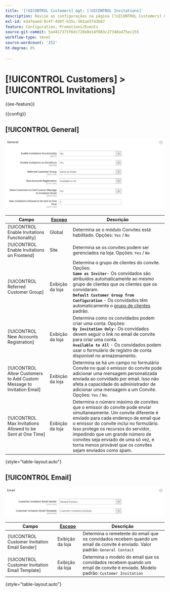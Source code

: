 ```yaml
---
title: '[!UICONTROL Customers] &gt; [!UICONTROL Invitations]'
description: Revise as configurações na página [!UICONTROL Customers] &gt; [!UICONTROL Invitations] do Administrador do Commerce.
exl-id: edafeaed-9c4f-4d9f-b35c-381ae5f43b67
feature: Configuration, Promotions/Events
source-git-commit: 5a4417373f6dc720e8e14f883c27348a475ec255
workflow-type: tm+mt
source-wordcount: '252'
ht-degree: 0%

---
```


# [!UICONTROL Customers] > [!UICONTROL Invitations]

{{ee-feature}}

{{config}}

## [!UICONTROL General]

![Geral](./assets/invitations-general.png)<!-- zoom -->

<!-- [General](https://experienceleague.adobe.com/en/docs/commerce-admin/marketing/promotions/events/invitations#enable-invitations-for-your-store) -->

| Campo | [Escopo](../../getting-started/websites-stores-views.md#scope-settings) | Descrição |
|--- |--- |--- |
| [!UICONTROL Enable Invitations Functionality] | Global | Determina se o módulo Convites está habilitado. Opções: `Yes` / `No` |
| [!UICONTROL Enable Invitations on Frontend] | Site | Determina se os convites podem ser gerenciados na loja. Opções: `Yes` / `No` |
| [!UICONTROL Referred Customer Group] | Exibição da loja | Determina o grupo de clientes do convite. Opções: <br/>**`Same as Inviter`**- Os convidados são atribuídos automaticamente ao mesmo grupo de clientes que os clientes que os convidaram.<br/>**`Default Customer Group from Configuration`** - Os convidados têm automaticamente o [grupo de clientes](../../customers/customer-groups.md) padrão. |
| [!UICONTROL New Accounts Registration] | Exibição da loja | Determina como os convidados podem criar uma conta. Opções: <br/>**`By Invitation Only`**- Os convidados devem seguir o link no email de convite para criar uma conta.<br/>**`Available to All`** - Os convidados podem usar o formulário de registro de conta disponível no armazenamento. |
| [!UICONTROL Allow Customers to Add Custom Message to Invitation Email] | Exibição da loja | Determina se há um campo no formulário Convite no qual o emissor do convite pode adicionar uma mensagem personalizada enviada ao convidado por email. Isso não afeta a capacidade do administrador de adicionar uma mensagem a um Convite. Opções: `Yes` / `No`. |
| [!UICONTROL Max Invitations Allowed to be Sent at One Time] | Exibição da loja | Determina o número máximo de convites que o emissor do convite pode enviar simultaneamente. Um convite diferente é enviado para cada endereço de email que o emissor do convite inclui no formulário. Isso protege os recursos do servidor, impedindo que um grande número de convites seja enviado de uma só vez, e torna menos provável que os convites sejam enviados como spam. |

{style="table-layout:auto"}

## [!UICONTROL Email]

![Email](./assets/invitations-email.png)<!-- zoom -->

<!-- [Email](https://experienceleague.adobe.com/en/docs/commerce-admin/marketing/promotions/events/invitations#enable-invitations-for-your-store) -->

| Campo | [Escopo](../../getting-started/websites-stores-views.md#scope-settings) | Descrição |
|--- |--- |--- |
| [!UICONTROL Customer Invitation Email Sender] | Exibição da loja | Determina o remetente do email que os convidados recebem quando um email de convite é enviado. Valor padrão: `General Contact` |
| [!UICONTROL Customer Invitation Email Template] | Exibição da loja | Determina o modelo do email que os convidados recebem quando um email de convite é enviado. Modelo padrão: `Customer Invitation` |

{style="table-layout:auto"}
